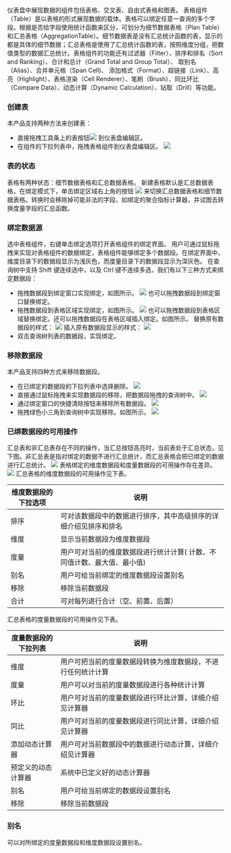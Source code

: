 仪表盘中展现数据的组件包括表格、交叉表、自由式表格和图表。
表格组件（Table）是以表格的形式展现数据的载体。表格可以绑定任意一查询的多个字段。根据是否给字段使用统计函数来区分，可划分为细节数据表格（Plan Table）和汇总表格（AggregationTable）。细节数据表是没有汇总统计函数的表，显示的都是具体的细节数据；汇总表格是使用了汇总统计函数的表，按照维度分组，把数值类型的数据汇总统计。表格组件的功能还有过滤器（Filter）、排序和排名（Sort and Ranking）、合计和总计（Grand Total and Group Total）、 取别名（Alias）、合并单元格（Span Cell)、 添加格式（Format）、超链接（Link）、高亮（Highlight）、表格渲染（Cell Renderer）、笔刷（Brush）、同比环比（Compare Data）、动态计算（Dynamic Calculation）、钻取（Drill）等功能。
### 创建表
本产品支持两种方法来创建表：
* 直接拖拽工具条上的表按钮<img src="//mc.qcloudimg.com/static/img/bc40f91154e0f25dd256877a9b559535/image.png" style="margin:0;"> 到仪表盘编辑区。
* 在组件的下拉列表中，拖拽表格组件到仪表盘编辑区。
![](//mc.qcloudimg.com/static/img/cc86bf94817061d3660d55192e01be03/image.png)
### 表的状态
表格有两种状态：细节数据表格和汇总数据表格。
新建表格默认是汇总数据表格，在绑定模式下，单击绑定区域右上角的按钮 <img src="//mc.qcloudimg.com/static/img/c0bb196ef342663e4c2e328cf2942e1d/image.png" style="margin:0;"> 来切换汇总数据表格和细节数据表格。转换时会移除掉可能非法的字段，如绑定的聚合指标计算器，并试图去转换度量字段的汇总函数。
### 绑定数据源
选中表格组件，右键单击绑定选项打开表格组件的绑定界面。
用户可通过鼠标拖拽来实现对表格组件的数据绑定，表格组件能够绑定多个数据段。在绑定界面中，维度目录下的数据段显示为浅灰色，而度量目录下的数据段显示为深灰色。
在查询树中支持 Shift 键连续选中，以及 Ctrl 键不连续多选，我们有以下三种方式来绑定数据段：
* 拖拽数据段到绑定窗口实现绑定，如图所示。
![](//mc.qcloudimg.com/static/img/d419a20bf0763e86b8fd4d350bf3b60e/image.png)
也可以拖拽数据段到绑定窗口替换绑定。
* 拖拽数据段到表格区域实现绑定，如图所示。
![](//mc.qcloudimg.com/static/img/81621c097a3b256d1e288541d607f499/image.png)
也可以拖拽数据段到表格区域替换绑定。还可以拖拽数据段在表格区域插入绑定。如图所示。
替换原有数据段的样式：
![](//mc.qcloudimg.com/static/img/d7a0ad045670640dd7d5082b8e1e7bc3/image.png)
插入原有数据段显示的样式：
![](//mc.qcloudimg.com/static/img/3b91f35ec09db5b608b973536eb5a93e/image.png)
* 双击查询树列表的数据段，实现绑定。

### 移除数据段
本产品支持四种方式来移除数据段。
* 在已绑定的数据段的下拉列表中选择删除。
![](//mc.qcloudimg.com/static/img/80f1710446f89162fec5acd5ca7d7117/image.png)
* 直接通过鼠标拖拽来实现数据段的移除，把数据段拖拽的查询树中。
![](//mc.qcloudimg.com/static/img/6377339eacdfae6183b1e1bd9c30345b/image.png)
* 通过绑定窗口的快捷清除按钮来移除所有数据段。
![](//mc.qcloudimg.com/static/img/5e2a81dc6d53856abf2a92c2759fa989/image.png)
* 拖拽绿色小三角到查询树中实现移除。如图所示。
![](//mc.qcloudimg.com/static/img/34128b8a3d846089a2626b45c764db55/image.png)

### 已绑数据段的可用操作
汇总表和非汇总表存在不同的操作，当汇总按钮高亮时，当前表处于汇总状态，见下图。非汇总表是指对绑定的数据不进行汇总统计，而汇总表格会把已绑定的数据进行汇总统计。
![](//mc.qcloudimg.com/static/img/cb43b024d121df78197ab1dc8cd37adb/image.png)
表格绑定的维度数据段和度量数据段的可用操作存在差异。
![](//mc.qcloudimg.com/static/img/98f977f33c189a54738a2776b8ead30d/image.png)
汇总表格的维度数据段的可用操作见下表。
<style>
table th:first-of-type {
    width: 100px;
}
</style>

| 维度数据段的下拉选项 | 说明 | 
|---------|---------|
| 排序 | 可对该数据段中的数据进行排序，其中高级排序的详细介绍见排序和排名 | 
|维度|显示当前数据段为维度数据段|
|度量|用户可对当前的维度数据段进行统计计算( 计数、不同值计数、最大值、最小值)|
|别名| 用户可给当前绑定的维度数据段设置别名|
|移除|移除当前数据段|
|合计|可对每列进行合计（空、前置、后置）|
汇总表格的度量数据段的可用操作见下表。
<style>
table th:first-of-type {
    width: 100px;
}
</style>

| 度量数据段的下拉列表 | 说明 |
|---------|---------|
|维度 | 用户可把当前的度量数据段转换为维度数据段，不进行任何统计计算 | 
|度量|用户可以对当前的度量数据段进行各种统计计算|
|环比|用户可对当前的度量数据段进行环比计算，详细介绍见计算器|
|同比|用户可对当前的度量数据段进行同比计算，详细介绍见计算器|
|添加动态计算器|用户可对当前数据段中的数据进行动态计算，详细介绍见计算器|
|预定义的动态计算器|系统中已定义好的动态计算器|
|别名|用户可给当前绑定的数据段设置别名|
|移除|移除当前数据段|
### 别名
可以对所绑定的度量数据段和维度数据段设置别名。

